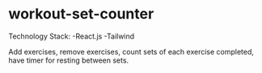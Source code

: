 # workout-set-counter

Technology Stack:
-React.js
-Tailwind

Add exercises, remove exercises, count sets of each exercise completed, have timer for resting between sets.

